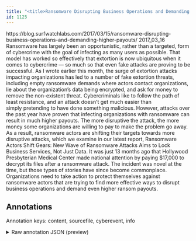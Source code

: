 ```yaml
---
title: "<title>Ransomware Disrupting Business Operations and Demanding Higher Payouts – SurfWatch Labs, Inc.</title>"
id: 1125
---
```


<title>Ransomware Disrupting Business Operations and Demanding Higher Payouts – SurfWatch Labs, Inc.</title>
<source> https://blog.surfwatchlabs.com/2017/03/15/ransomware-disrupting-business-operations-and-demanding-higher-payouts/ </source>
<date> 2017_03_16 </date>
<text>
Ransomware has largely been an opportunistic, rather than a targeted, form of cybercrime with the goal of infecting as many users as possible.
That model has worked so effectively that extortion is now ubiquitous when it comes to cybercrime — so much so that even fake attacks are proving to be successful.
As I wrote earlier this month, the surge of extortion attacks impacting organizations has led to a number of fake extortion threats, including empty ransomware demands where actors contact organizations, lie about the organization’s data being encrypted, and ask for money to remove the non-existent threat.
Cybercriminals like to follow the path of least resistance, and an attack doesn’t get much easier than simply pretending to have done something malicious.
However, attacks over the past year have proven that infecting organizations with ransomware can result in much higher payouts.
The more disruptive the attack, the more money some organizations are willing to pay to make the problem go away.
As a result, ransomware actors are shifting their targets towards more disruptive attacks, which we examine in our latest report, Ransomware Actors Shift Gears: New Wave of Ransomware Attacks Aims to Lock Business Services, Not Just Data.
It was just 13 months ago that Hollywood Presbyterian Medical Center made national attention by paying $17,000 to decrypt its files after a ransomware attack.
The incident was novel at the time, but those types of stories have since become commonplace.
Organizations need to take action to protect themselves against ransomware actors that are trying to find more effective ways to disrupt business operations and demand even higher ransom payouts.
</text>



## Annotations

Annotation keys: content, sourcefile, cyberevent, info

<details>
<summary>Raw annotation JSON (preview)</summary>

```json
{
  "content": "Ransomware has largely been an opportunistic, rather than a targeted, form of cybercrime with the goal of infecting as many users as possible. That model has worked so effectively that\u00a0extortion is now ubiquitous when it comes to cybercrime \u2014 so much so that even fake attacks are proving to be successful. As I wrote earlier this month, the surge of extortion attacks impacting organizations has led to a number of fake extortion threats, including\u00a0empty ransomware demands where actors contact organizations, lie about the organization\u2019s data being encrypted, and ask for money to remove the non-existent threat. Cybercriminals like to follow the path of least resistance, and an attack doesn\u2019t get much easier than simply\u00a0pretending to have done something malicious. However, attacks over the past year have proven that infecting organizations with ransomware can result in much higher payouts. The more disruptive the attack, the more money some organizations are willing to pay to make the problem go away. As a result,\u00a0ransomware actors are shifting their targets towards more disruptive attacks, which we examine in our latest report, Ransomware Actors Shift Gears: New Wave of Ransomware Attacks Aims to Lock Business Services, Not Just Data. It was just 13 months ago that\u00a0Hollywood Presbyterian Medical Center made national attention by paying $17,000 to decrypt its files after a ransomware attack. The incident was novel at the time, but those types of stories have since become commonplace. Organizations need to take action to protect themselves against ransomware actors that are trying to find more effective ways to disrupt business operations and demand even higher ransom payouts.",
  "sourcefile": "1125.txt",
  "cyberevent": {
    "hopper": [
      {
        "index": 0,
        "relation": "Same",
        "events": [
          {
            "index": "E5",
            "type": "Attack",
            "realis": "Generic",
            "nugget": {
              "startOffset": 779,
              "index": "T11",
              "endOffset": 786,
              "text": "attacks"
            },
            "argument": [
              {
                "index": "T12",
                "text": "over the past year",
                "endOffset": 805,
                "role": {
                  "type": "Time"
                },
                "startOffset": 787,
                "type": "Time"
              }
            ],
            "subtype": "Ransom"
          },
          {
            "index": "E4",
            "type": "Attack",
            "realis": "Generic",
            "nugget": {
              "startOffset": 889,
              "index": "T9",
              "endOffset": 896,
              "text": "payouts"
            },
            "argument": [
              {
                "index": "T10",
                "text": "infecting organizations with ransomware",
                "endOffset": 862,
                "role": {
                  "CAPEC-Meta": "Flooding",
                  "type": "Attack-Pattern",
                  "confidence": 0.9170413613319397
                },
                "startOffset": 823,
                "type": "Capabilities"
              }
            ],
            "subtype": "Ransom"
          }
        ]
      },
      {
        "index": 1,
        "relation": "Same",
        "events": [
          {
            "nugget": {
              "startOffset": 1389,
              "index": "T19",
              "endOffset": 1408,
              "text": "a ransomware attack"
            },
            "index": "E8",
            "type": "Attack",
            "subtype": "Ransom",
            "realis": "Actual"
          },
          {
            "index": "E7",
            "type": "Attack",
            "realis": "Actual",
            "nugget": {
              "startOffset": 1347,
              "index": "T17",
              "endOffset": 1353,
              "text": "paying"
       
```
</details>

